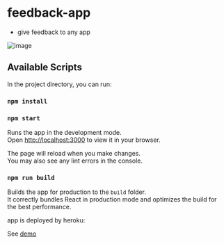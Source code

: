 # feedback-app
- give feedback to any app

![image](https://user-images.githubusercontent.com/85465559/168424787-da631b7e-149c-4801-9223-6724f4798dd6.png)


## Available Scripts

In the project directory, you can run:

### `npm install`

### `npm start`

Runs the app in the development mode.\
Open [http://localhost:3000](http://localhost:3000) to view it in your browser.

The page will reload when you make changes.\
You may also see any lint errors in the console.

### `npm run build`

Builds the app for production to the `build` folder.\
It correctly bundles React in production mode and optimizes the build for the best performance.

app is deployed by heroku:

See [demo](https://feedback-react-app.herokuapp.com/)

